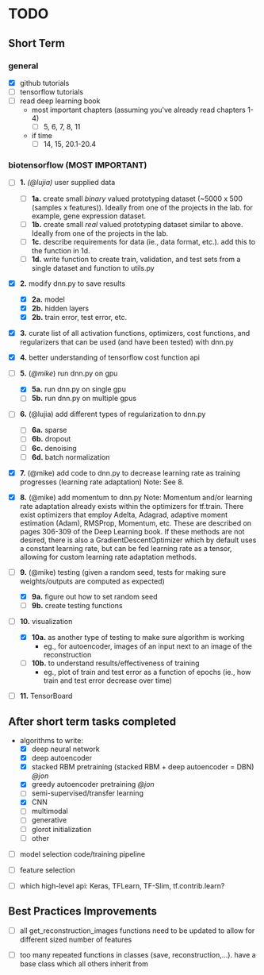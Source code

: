 # TODO
## Short Term

### general
- [x] github tutorials
- [ ] tensorflow tutorials
- [ ] read deep learning book
	- most important chapters (assuming you've already read chapters 1-4)
		- [ ] 5, 6, 7, 8, 11
	- if time
		- [ ] 14, 15, 20.1-20.4

### biotensorflow (MOST IMPORTANT)
- [ ] **1.** *(@lujia)*  user supplied data
	- [ ] **1a.** create small *binary* valued prototyping dataset (~5000 x 500 (samples x features)). Ideally from one of the projects in the lab. for example, gene expression dataset.
	- [ ] **1b.** create small *real* valued prototyping dataset similar to above. Ideally from one of the projects in the lab.
	- [ ] **1c.** describe requirements for data (ie., data format, etc.). add this to the function in 1d.
	- [ ] **1d.** write function to create train, validation, and test sets from a single dataset and function to utils.py
- [x] **2.** modify dnn.py to save results
	- [x] **2a.** model 
	- [x] **2b.** hidden layers
	- [x] **2b.** train error, test error, etc.
- [x] **3.** curate list of all activation functions, optimizers, cost functions, and regularizers that can be used (and have been tested) with dnn.py
- [x] **4.** better understanding of tensorflow cost function api
- [ ] **5.** (*@mike*) run dnn.py on gpu
	- [x] **5a.** run dnn.py on single gpu
	- [ ] **5b.** run dnn.py on multiple gpus
- [ ] **6.** (@lujia) add different types of regularization to dnn.py
	- [ ] **6a.** sparse
	- [ ] **6b.** dropout
	- [ ] **6c.** denoising
	- [ ] **6d.** batch normalization
- [x] **7.** (@mike) add code to dnn.py to decrease learning rate as training progresses (learning rate adaptation) Note: See 8.
- [x] **8.** (@mike) add momentum to dnn.py Note: Momentum and/or learning rate adaptation already exists within the optimizers for tf.train. There exist optimizers that employ Adelta, Adagrad, adaptive moment estimation (Adam), RMSProp, Momentum, etc. These are described on pages 306-309 of the Deep Learning book. If these methods are not desired, there is also a GradientDescentOptimizer which by default uses a constant learning rate, but can be fed learning rate as a tensor, allowing for custom learning rate adaptation methods. 
- [ ] **9.** (@mike) testing (given a random seed, tests for making sure weights/outputs are computed as expected)
	- [x] **9a.** figure out how to set random seed
	- [ ] **9b.** create testing functions
- [ ] **10.** visualization 
	- [x] **10a.** as another type of testing to make sure algorithm is working
		- eg., for autoencoder, images of an input next to an image of the reconstruction
	- [ ] **10b.** to understand results/effectiveness of training
		- eg., plot of train and test error as a function of epochs (ie., how train and test error decrease over time)
- [ ] **11.** TensorBoard


## After short term tasks completed
- algorithms to write:
	- [x] deep neural network
	- [x] deep autoencoder 
	- [x] stacked RBM pretraining (stacked RBM + deep autoencoder = DBN) *@jon*
	- [x] greedy autoencoder pretraining *@jon*
	- [ ] semi-supervised/transfer learning
	- [x] CNN
	- [ ] multimodal
	- [ ] generative
	- [ ] glorot initialization
	- [ ] other
- [ ] model selection code/training pipeline
- [ ] feature selection 
- [ ] which high-level api: Keras, TFLearn, TF-Slim, tf.contrib.learn?


## Best Practices Improvements
- [ ] all get_reconstruction_images functions need to be updated to allow for different sized number of features
- [ ] too many repeated functions in classes (save, reconstruction,...). have a base class which all others inherit from

